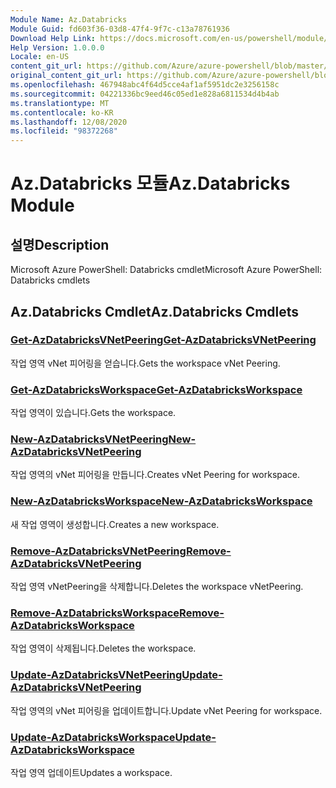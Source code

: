 ```yaml
---
Module Name: Az.Databricks
Module Guid: fd603f36-03d8-47f4-9f7c-c13a78761936
Download Help Link: https://docs.microsoft.com/en-us/powershell/module/az.databricks
Help Version: 1.0.0.0
Locale: en-US
content_git_url: https://github.com/Azure/azure-powershell/blob/master/src/Databricks/help/Az.Databricks.md
original_content_git_url: https://github.com/Azure/azure-powershell/blob/master/src/Databricks/help/Az.Databricks.md
ms.openlocfilehash: 467948abc4f64d5cce4af1af5951dc2e3256158c
ms.sourcegitcommit: 04221336bc9eed46c05ed1e828a6811534d4b4ab
ms.translationtype: MT
ms.contentlocale: ko-KR
ms.lasthandoff: 12/08/2020
ms.locfileid: "98372268"
---
```

# <span data-ttu-id="59674-101">Az.Databricks 모듈</span><span class="sxs-lookup"><span data-stu-id="59674-101">Az.Databricks Module</span></span>
## <span data-ttu-id="59674-102">설명</span><span class="sxs-lookup"><span data-stu-id="59674-102">Description</span></span>
<span data-ttu-id="59674-103">Microsoft Azure PowerShell: Databricks cmdlet</span><span class="sxs-lookup"><span data-stu-id="59674-103">Microsoft Azure PowerShell: Databricks cmdlets</span></span>

## <span data-ttu-id="59674-104">Az.Databricks Cmdlet</span><span class="sxs-lookup"><span data-stu-id="59674-104">Az.Databricks Cmdlets</span></span>
### [<span data-ttu-id="59674-105">Get-AzDatabricksVNetPeering</span><span class="sxs-lookup"><span data-stu-id="59674-105">Get-AzDatabricksVNetPeering</span></span>](Get-AzDatabricksVNetPeering.md)
<span data-ttu-id="59674-106">작업 영역 vNet 피어링을 얻습니다.</span><span class="sxs-lookup"><span data-stu-id="59674-106">Gets the workspace vNet Peering.</span></span>

### [<span data-ttu-id="59674-107">Get-AzDatabricksWorkspace</span><span class="sxs-lookup"><span data-stu-id="59674-107">Get-AzDatabricksWorkspace</span></span>](Get-AzDatabricksWorkspace.md)
<span data-ttu-id="59674-108">작업 영역이 있습니다.</span><span class="sxs-lookup"><span data-stu-id="59674-108">Gets the workspace.</span></span>

### [<span data-ttu-id="59674-109">New-AzDatabricksVNetPeering</span><span class="sxs-lookup"><span data-stu-id="59674-109">New-AzDatabricksVNetPeering</span></span>](New-AzDatabricksVNetPeering.md)
<span data-ttu-id="59674-110">작업 영역의 vNet 피어링을 만듭니다.</span><span class="sxs-lookup"><span data-stu-id="59674-110">Creates vNet Peering for workspace.</span></span>

### [<span data-ttu-id="59674-111">New-AzDatabricksWorkspace</span><span class="sxs-lookup"><span data-stu-id="59674-111">New-AzDatabricksWorkspace</span></span>](New-AzDatabricksWorkspace.md)
<span data-ttu-id="59674-112">새 작업 영역이 생성합니다.</span><span class="sxs-lookup"><span data-stu-id="59674-112">Creates a new workspace.</span></span>

### [<span data-ttu-id="59674-113">Remove-AzDatabricksVNetPeering</span><span class="sxs-lookup"><span data-stu-id="59674-113">Remove-AzDatabricksVNetPeering</span></span>](Remove-AzDatabricksVNetPeering.md)
<span data-ttu-id="59674-114">작업 영역 vNetPeering을 삭제합니다.</span><span class="sxs-lookup"><span data-stu-id="59674-114">Deletes the workspace vNetPeering.</span></span>

### [<span data-ttu-id="59674-115">Remove-AzDatabricksWorkspace</span><span class="sxs-lookup"><span data-stu-id="59674-115">Remove-AzDatabricksWorkspace</span></span>](Remove-AzDatabricksWorkspace.md)
<span data-ttu-id="59674-116">작업 영역이 삭제됩니다.</span><span class="sxs-lookup"><span data-stu-id="59674-116">Deletes the workspace.</span></span>

### [<span data-ttu-id="59674-117">Update-AzDatabricksVNetPeering</span><span class="sxs-lookup"><span data-stu-id="59674-117">Update-AzDatabricksVNetPeering</span></span>](Update-AzDatabricksVNetPeering.md)
<span data-ttu-id="59674-118">작업 영역의 vNet 피어링을 업데이트합니다.</span><span class="sxs-lookup"><span data-stu-id="59674-118">Update vNet Peering for workspace.</span></span>

### [<span data-ttu-id="59674-119">Update-AzDatabricksWorkspace</span><span class="sxs-lookup"><span data-stu-id="59674-119">Update-AzDatabricksWorkspace</span></span>](Update-AzDatabricksWorkspace.md)
<span data-ttu-id="59674-120">작업 영역 업데이트</span><span class="sxs-lookup"><span data-stu-id="59674-120">Updates a workspace.</span></span>

